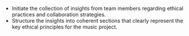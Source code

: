 - Initiate the collection of insights from team members regarding ethical practices and collaboration strategies.
- Structure the insights into coherent sections that clearly represent the key ethical principles for the music project.
